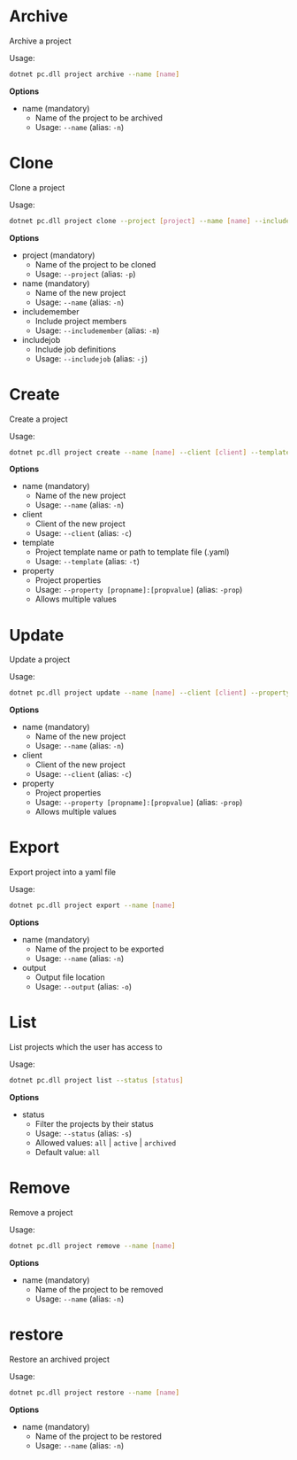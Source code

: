 # Archive

Archive a project

Usage: 
```sh
dotnet pc.dll project archive --name [name]
```

**Options**
* name (mandatory)
    * Name of the project to be archived
    * Usage: `--name` (alias: `-n`)

# Clone
Clone a project

Usage: 
```sh
dotnet pc.dll project clone --project [project] --name [name] --includemember --includejob
```

**Options**
* project (mandatory)
    * Name of the project to be cloned
    * Usage: `--project` (alias: `-p`)
* name (mandatory)
    * Name of the new project
    * Usage: `--name` (alias: `-n`)
* includemember
    * Include project members
    * Usage: `--includemember` (alias: `-m`)
* includejob
    * Include job definitions
    * Usage: `--includejob` (alias: `-j`)

# Create
Create a project

Usage: 
```sh
dotnet pc.dll project create --name [name] --client [client] --template [template] --property [propname]:[propvalue]
```

**Options**
* name (mandatory)
    * Name of the new project
    * Usage: `--name` (alias: `-n`)
* client
    * Client of the new project
    * Usage: `--client` (alias: `-c`)
* template
    * Project template name or path to template file (.yaml)
    * Usage: `--template` (alias: `-t`)
* property
    * Project properties
    * Usage: `--property [propname]:[propvalue]` (alias: `-prop`)
    * Allows multiple values

# Update
Update a project

Usage: 
```sh
dotnet pc.dll project update --name [name] --client [client] --property [propname]:[propvalue]
```

**Options**
* name (mandatory)
    * Name of the new project
    * Usage: `--name` (alias: `-n`)
* client
    * Client of the new project
    * Usage: `--client` (alias: `-c`)
* property
    * Project properties
    * Usage: `--property [propname]:[propvalue]` (alias: `-prop`)
    * Allows multiple values

# Export
Export project into a yaml file

Usage: 
```sh
dotnet pc.dll project export --name [name]
```

**Options**
* name (mandatory)
    * Name of the project to be exported
    * Usage: `--name` (alias: `-n`)
* output
    * Output file location
    * Usage: `--output` (alias: `-o`)

# List
List projects which the user has access to

Usage: 
```sh
dotnet pc.dll project list --status [status]
```

**Options**
* status
    * Filter the projects by their status
    * Usage: `--status` (alias: `-s`)
    * Allowed values: `all` | `active` | `archived`
    * Default value: `all`

# Remove
Remove a project

Usage: 
```sh
dotnet pc.dll project remove --name [name]
```

**Options**
* name (mandatory)
    * Name of the project to be removed
    * Usage: `--name` (alias: `-n`)

# restore
Restore an archived project

Usage: 
```sh
dotnet pc.dll project restore --name [name]
```

**Options**
* name (mandatory)
    * Name of the project to be restored
    * Usage: `--name` (alias: `-n`)
